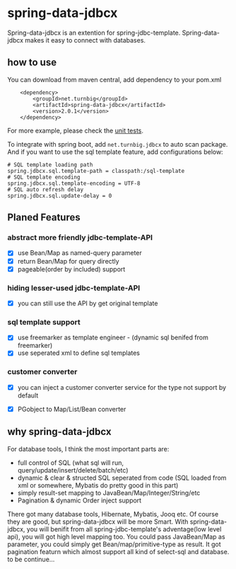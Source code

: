 # spring-data-jdbcx
Spring-data-jdbcx is an extention for spring-jdbc-template. Spring-data-jdbcx makes it easy to connect with databases.

## how to use

You can download from maven central, add dependency to your pom.xml

```
	<dependency>
		<groupId>net.turnbig</groupId>
		<artifactId>spring-data-jdbcx</artifactId>
		<version>2.0.1</version>
	</dependency>
```

For more example, please check the [unit tests](https://github.com/IamFive/spring-data-jdbcx/tree/master/src/test/java/net/turnbig/jdbcx/test). 


To integrate with spring boot, add `net.turnbig.jdbcx` to auto scan package. 
And if you want to use the sql template feature, add configurations below:

```
# SQL template loading path
spring.jdbcx.sql.template-path = classpath:/sql-template
# SQL template encoding
spring.jdbcx.sql.template-encoding = UTF-8
# SQL auto refresh delay
spring.jdbcx.sql.update-delay = 0
```



## Planed Features

### abstract more friendly jdbc-template-API
- [x] use Bean/Map as named-query parameter
- [x] return Bean/Map for query directly
- [x] pageable(order by included) support 

### hiding lesser-used jdbc-template-API
- [x] you can still use the API by get original template

### sql template support
- [x] use freemarker as template engineer - (dynamic sql benifed from freemarker)
- [x] use seperated xml to define sql templates

### customer converter
- [x] you can inject a customer converter service for the type not support by default
- [x] PGobject to Map/List/Bean converter


## why spring-data-jdbcx
For database tools, I think the most important parts are:
- full control of SQL (what sql will run, query/update/insert/delete/batch/etc)
- dynamic & clear & structed SQL seperated from code (SQL loaded from xml or somewhere, Mybatis do pretty good in this part)
- simply result-set mapping to JavaBean/Map/Integer/String/etc
- Pagination & dynamic Order inject support

There got many database tools, Hibernate, Mybatis, Jooq etc. Of course they are good, but spring-data-jdbcx will be more Smart. With spring-data-jdbcx, you will benifit from all spring-jdbc-template's adventage(low level api), you will got high level mapping too. You could pass JavaBean/Map as parameter, you could simply get Bean/map/primitive-type as result. It got pagination featurn which almost support all kind of select-sql and database. to be continue...
